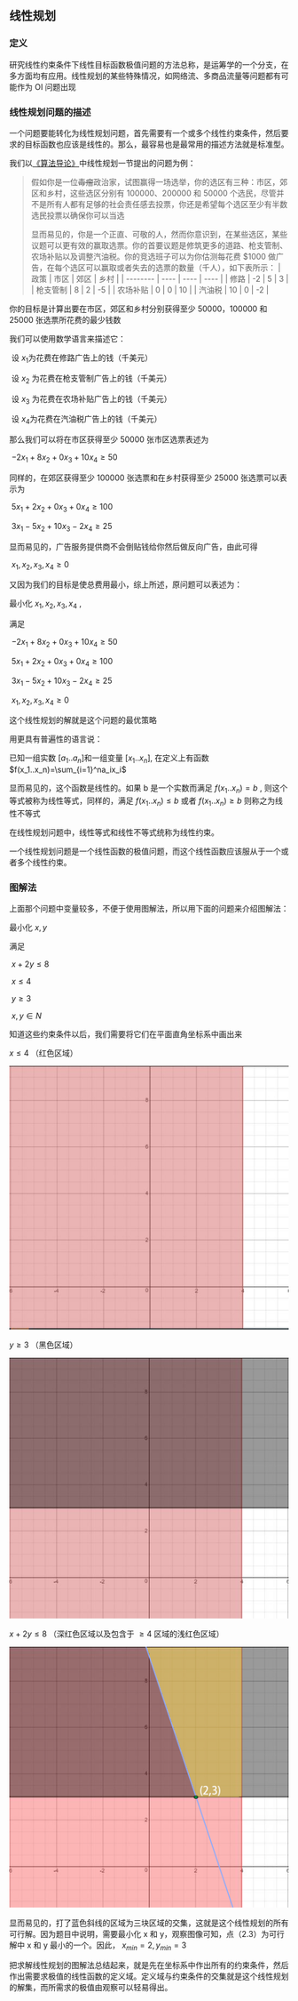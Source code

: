 ## 线性规划

### 定义

研究线性约束条件下线性目标函数极值问题的方法总称，是运筹学的一个分支，在多方面均有应用。线性规划的某些特殊情况，如网络流、多商品流量等问题都有可能作为 OI 问题出现

### 线性规划问题的描述

一个问题要能转化为线性规划问题，首先需要有一个或多个线性约束条件，然后要求的目标函数也应该是线性的。那么，最容易也是最常用的描述方法就是标准型。

我们以[《算法导论》](https://mitpress.ublish.com/ereader/1/?preview#page/Cover)中线性规划一节提出的问题为例：

> 假如你是一位~~毒瘤~~政治家，试图赢得一场选举，你的选区有三种：市区，郊区和乡村，这些选区分别有 100000、200000 和 50000 个选民，尽管并不是所有人都有足够的社会责任感去投票，你还是希望每个选区至少有半数选民投票以确保你可以当选
>
> 显而易见的，你是一个正直、可敬的人，然而你意识到，在某些选区，某些议题可以更有效的赢取选票。你的首要议题是修筑更多的道路、枪支管制、农场补贴以及调整汽油税。你的竞选班子可以为你估测每花费 $1000 做广告，在每个选区可以赢取或者失去的选票的数量（千人），如下表所示：
> | 政策     | 市区 | 郊区 | 乡村 |
> \| -------- \| ---- \| ---- \| ---- \|
> | 修路     | -2   | 5    | 3    |
> | 枪支管制 | 8    | 2    | -5   |
> | 农场补贴 | 0    | 0    | 10   |
> | 汽油税   | 10   | 0    | -2   |

你的目标是计算出要在市区，郊区和乡村分别获得至少 50000，100000 和 25000 张选票所花费的最少钱数

我们可以使用数学语言来描述它：

​	设 $x_1​$ 为花费在修路广告上的钱（千美元）

​	设 $x_2$ 为花费在枪支管制广告上的钱（千美元）

​	设 $x_3$ 为花费在农场补贴广告上的钱​（千美元）

​	设 $x_4​$ 为花费在汽油税广告上的钱（千美元）

那么我们可以将在市区获得至少 50000 张市区选票表述为

​ $-2x_1+8x_2+0x_3+10x_4\geq50​$ 

同样的，在郊区获得至少 100000 张选票和在乡村获得至少 25000 张选票可以表示为

​ $5x_1+2x_2+0x_3+0x_4\geq100​$ 

​ $3x_1-5x_2+10x_3-2x_4\geq25​$ 

显而易见的，广告服务提供商不会倒贴钱给你然后做反向广告，由此可得

​ $x_1,x_2,x_3,x_4\geq0​$ 

又因为我们的目标是使总费用最小，综上所述，原问题可以表述为：

最小化 $x_1,x_2,x_3,x_4$ ,

满足

​ $-2x_1+8x_2+0x_3+10x_4\geq50​$ 

​ $5x_1+2x_2+0x_3+0x_4\geq100$ 

​ $3x_1-5x_2+10x_3-2x_4\geq25​$ 

​ $x_1,x_2,x_3,x_4\geq0$ 

这个线性规划的解就是这个问题的最优策略

用更具有普遍性的语言说：

已知一组实数 $[a_1..a_n]​$ 和一组变量 $[x_1..x_n]​$ , 在定义上有函数 $f(x_1..x_n)=\sum_{i=1}^na_ix_i​$ 

显而易见的，这个函数是线性的。如果 b 是一个实数而满足 $f(x_1..x_n)=b$ , 则这个等式被称为线性等式，同样的，满足 $f(x_1..x_n)\leq b$ 或者 $f(x_1..x_n)\geq b$ 则称之为线性不等式

在线性规划问题中，线性等式和线性不等式统称为线性约束。

一个线性规划问题是一个线性函数的极值问题，而这个线性函数应该服从于一个或者多个线性约束。

### 图解法

上面那个问题中变量较多，不便于使用图解法，所以用下面的问题来介绍图解法：

最小化 $x,y$ 

满足

​ $x+2y\leq8 ​$ 

​ $x\leq4 ​$ 

​ $y\geq3 ​$ 

​ $x,y\in N​$ 

知道这些约束条件以后，我们需要将它们在平面直角坐标系中画出来

 $x\leq4$ （红色区域）

![img](images/linear-programming1.png)

 $y\geq3$ （黑色区域）

![img](images/linear-programming2.png)

 $x+2y\leq8$ （深红色区域以及包含于 $\geq4$ 区域的浅红色区域）

![img](images/linear-programming3.png)

显而易见的，打了蓝色斜线的区域为三块区域的交集，这就是这个线性规划的所有可行解。因为题目中说明，需要最小化 x 和 y，观察图像可知，点（2.3）为可行解中 x 和 y 最小的一个。因此， $x_{min}=2,y_{min}=3$ 

把求解线性规划的图解法总结起来，就是先在坐标系中作出所有的约束条件，然后作出需要求极值的线性函数的定义域。定义域与约束条件的交集就是这个线性规划的解集，而所需求的极值由观察可以轻易得出。
